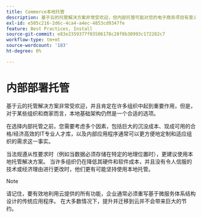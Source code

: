 ```yaml
---
title: Commerce本地托管
description: 基于云的托管解决方案非常受欢迎，但内部托管可能对您的电子商务项目有意义。
exl-id: e505c216-2d6c-4ca4-a4ec-4853cd9347fe
feature: Best Practices, Install
source-git-commit: e83e2359377f03506178c28f8b30993c172282c7
workflow-type: tm+mt
source-wordcount: '183'
ht-degree: 0%

---
```


# 内部部署托管

基于云的托管解决方案非常受欢迎，并且肯定在许多组织中起到重要作用，但是，对于某些组织和商家而言，本地基础架构仍然是一个合适的选项。

在选择内部托管之前，您需要考虑多个因素，包括巨大的沉没成本、现成可用的合格/经济高效的IT专业人才库，以及内部应用程序通常可以更方便地定制和适应组织的需求这一事实。

当法规遵从性要求时（例如当数据必须存储在特定的地理位置时），更建议使用本地托管解决方案。 当许多组织仍在降低其硬件和软件成本，并且没有令人信服的技术或经济理由进行更改时，他们更有可能坚持使用本地托管。

>[!NOTE]
>
>请记住，要有效地利用云提供的所有功能，企业通常必须重写基于微服务体系结构设计的传统应用程序。 在大多数情况下，提升并迁移到云并不会带来巨大的节约。
